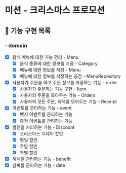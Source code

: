 # 미션 - 크리스마스 프로모션

## 🚀 기능 구현 목록

### - domain

- [x] 음식 메뉴에 대한 기능 관리 - Menu
    - [x] 음식 종류에 대한 정보를 저장 - Category
    - [x] 메뉴에 대한 정보를 저장 - Menu
    - [x] 메뉴에 대한 정보를 저장하는 공간 - MenuRepository
- [x] 사용자가 주문을 하고 주문 정보를 저장하는 기능 - order
    - [x] 사용자가 주문하는 기능 구현 - Item
    - [x] 사용자의 주문을 모아두는 기능 - Orders
    - [x] 사용자의 모든 주문, 혜택을 모아두는 기능 - Receipt
- [x] 이벤트를 관리하는 기능 - event
    - [x] 벳지 이벤트를 관리하는 기능
    - [x] 증정 이벤트를 관리하는 기능
- [x] 할인을 처리하는 기능 - Discount
    - [x] 크리스마스 디데이 할인
    - [x] 평일 할인
    - [x] 주말 할인
    - [x] 특별 할인
- [x] 혜택을 관리하는 기능 - benefit
- [x] 날짜를 관리하는 기능 - date
